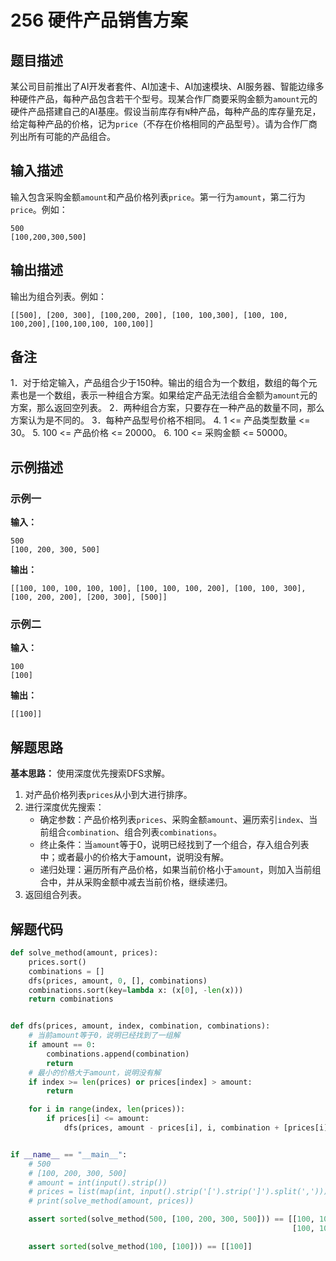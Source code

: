 # 256 硬件产品销售方案

## 题目描述

某公司目前推出了AI开发者套件、AI加速卡、AI加速模块、AI服务器、智能边缘多种硬件产品，每种产品包含若干个型号。现某合作厂商要采购金额为`amount`元的硬件产品搭建自己的AI基座。假设当前库存有`N`种产品，每种产品的库存量充足，给定每种产品的价格，记为`price`（不存在价格相同的产品型号）。请为合作厂商列出所有可能的产品组合。

## 输入描述

输入包含采购金额`amount`和产品价格列表`price`。第一行为`amount`，第二行为`price`。例如：
```
500
[100,200,300,500]
```

## 输出描述

输出为组合列表。例如：

`[[500], [200, 300], [100,200, 200], [100, 100,300], [100, 100, 100,200],[100,100,100, 100,100]]`

## 备注

1．对于给定输入，产品组合少于150种。输出的组合为一个数组，数组的每个元素也是一个数组，表示一种组合方案。如果给定产品无法组合金额为`amount`元的方案，那么返回空列表。
2．两种组合方案，只要存在一种产品的数量不同，那么方案认为是不同的。
3．每种产品型号价格不相同。
4. 1 <= 产品类型数量 <= 30。
5. 100 <= 产品价格 <= 20000。
6. 100 <= 采购金额 <= 50000。

## 示例描述

### 示例一

**输入：**
```text
500
[100, 200, 300, 500]
```

**输出：**
```text
[[100, 100, 100, 100, 100], [100, 100, 100, 200], [100, 100, 300], [100, 200, 200], [200, 300], [500]]
```

### 示例二

**输入：**
```text
100
[100]
```

**输出：**
```text
[[100]]
```

## 解题思路

**基本思路：** 使用深度优先搜索DFS求解。
1. 对产品价格列表`prices`从小到大进行排序。
2. 进行深度优先搜索：
   - 确定参数：产品价格列表`prices`、采购金额`amount`、遍历索引`index`、当前组合`combination`、组合列表`combinations`。
   - 终止条件：当`amount`等于0，说明已经找到了一个组合，存入组合列表中；或者最小的价格大于amount，说明没有解。
   - 递归处理：遍历所有产品价格，如果当前价格小于`amount`，则加入当前组合中，并从采购金额中减去当前价格，继续递归。
3. 返回组合列表。   

## 解题代码

```python
def solve_method(amount, prices):
    prices.sort()
    combinations = []
    dfs(prices, amount, 0, [], combinations)
    combinations.sort(key=lambda x: (x[0], -len(x)))
    return combinations


def dfs(prices, amount, index, combination, combinations):
    # 当前amount等于0，说明已经找到了一组解
    if amount == 0:
        combinations.append(combination)
        return
    # 最小的价格大于amount，说明没有解
    if index >= len(prices) or prices[index] > amount:
        return

    for i in range(index, len(prices)):
        if prices[i] <= amount:
            dfs(prices, amount - prices[i], i, combination + [prices[i]], combinations)


if __name__ == "__main__":
    # 500
    # [100, 200, 300, 500]
    # amount = int(input().strip())
    # prices = list(map(int, input().strip('[').strip(']').split(',')))
    # print(solve_method(amount, prices))

    assert sorted(solve_method(500, [100, 200, 300, 500])) == [[100, 100, 100, 100, 100], [100, 100, 100, 200],
                                                               [100, 100, 300], [100, 200, 200], [200, 300], [500]]

    assert sorted(solve_method(100, [100])) == [[100]]
```